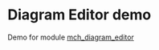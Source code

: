 # Diagram Editor demo
Demo for module [mch_diagram_editor](https://github.com/l547116382/mch_diagram_editor.git)

